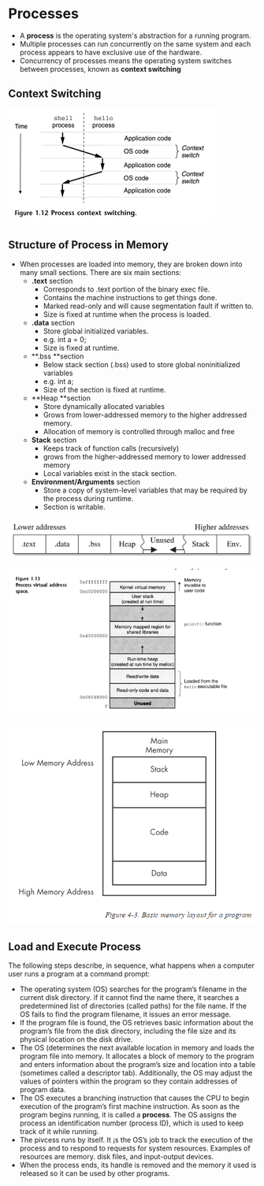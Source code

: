 # Processes

* A **process** is the operating system's abstraction for a running program.
* Multiple processes can run concurrently on the same system and each process appears to have exclusive use of the hardware.
* Concurrency of processes means the operating system switches between processes, known as **context switching**

## Context Switching

![](/assets/processes-1.png)

## Structure of Process in Memory

* When processes are loaded into memory, they are broken down into many small sections. There are six main sections:
  * **.text** section
    * Corresponds to .text portion of the binary exec file.
    * Contains the machine instructions to get things done.
    * Marked read-only and will cause segmentation fault if written to.
    * Size is fixed at runtime when the process is loaded.
  * **.data** section
    * Store global initialized variables.
    * e.g. int a = 0;
    * Size is fixed at runtime.
  * **.bss **section
    * Below stack section \(.bss\) used to store global noninitialized variables
    * e.g. int a;
    * Size of the section is fixed at runtime.
  * **Heap **section
    * Store dynamically allocated variables 
    * Grows from lower-addressed memory to the higher addressed memory.
    * Allocation of memory is controlled through malloc and free
  * **Stack** section
    * Keeps track of function calls \(recursively\)
    * grows from the higher-addressed memory to lower addressed memory
    * Local variables exist in the stack section.
  * **Environment/Arguments** section
    * Store a copy of system-level variables that may be required by the process during runtime.
    * Section is writable.

![](/assets/proc-2.png)

![](/assets/processes-2.png)

![](/assets/proc-1.png)

## Load and Execute Process

The following steps describe, in sequence, what happens when a computer user runs a program at a command prompt:

* The operating system \(OS\) searches for the program’s filename in the current disk directory. if it cannot find the name there, it searches a predetermined list of directories \(called paths\) for the file name. If the OS fails to find the program filename, it issues an error message.
* If the program file is found, the OS retrieves basic information about the program’s file from the disk directory, including the file size and its physical location on the disk drive.
* The OS \(determines the next available location in memory and loads the program file into memory. It allocates a block of memory to the program and enters information about the program’s size and location into a table \(sometimes called a descriptor tab\). Additionally, the OS may adjust the values of pointers within the program so they contain addresses of program data.
* The OS executes a branching instruction that causes the CPU to begin execution of the program’s first machine instruction. As soon as the program begins running, it is called a **process**. The OS assigns the process an identification number \(process ID\), which is used to keep track of it while running.
* The pivcess runs by itself. It ¡s the OS’s job to track the execution of the process and to respond to requests for system resources. Examples of resources are memory. disk files, and input-output devices.
* When the process ends, its handle is removed and the memory it used is released so it can be used by other programs.



